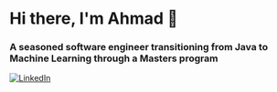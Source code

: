 # Hi there, I'm Ahmad 👋

### A seasoned software engineer transitioning from Java to Machine Learning through a Masters program

<p> 
    <a href="https://www.linkedin.com/in/ahmadrashidh/" target="_blank"><img alt="LinkedIn" src="https://img.shields.io/badge/-milaanparmar-0077B5?style=flat-square&logo=Linkedin&logoColor=white"></a>
</p> 




